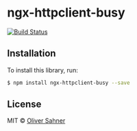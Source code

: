 # ngx-httpclient-busy

[![Build Status](https://travis-ci.org/osahner/ngx-httpclient-busy.svg?branch=master)](https://travis-ci.org/osahner/ngx-httpclient-busy)

## Installation

To install this library, run:

```bash
$ npm install ngx-httpclient-busy --save
```

## License

MIT © [Oliver Sahner](mailto:osahner@gmail.com)
